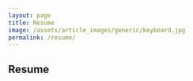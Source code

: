 ```yaml
---
layout: page
title: Resume
image: /assets/article_images/generic/keyboard.jpg
permalink: /resume/
---
```


## Resume

